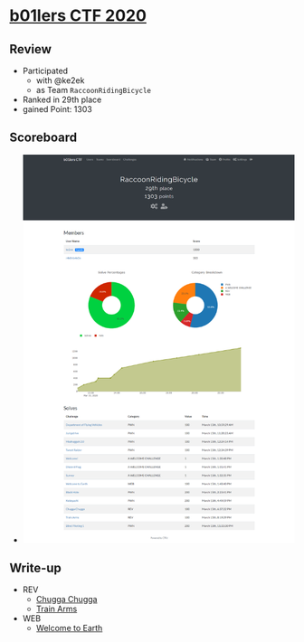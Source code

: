 # [b01lers CTF 2020](http://ctfd1.ctf.b01lers.com/)

## Review

* Participated
  * with @ke2ek
  * as Team `RaccoonRidingBicycle`
* Ranked in 29th place
* gained Point: 1303

## Scoreboard

* ![scoreboard](./scoreboard.png?raw=true)

## Write-up

* REV
  * [Chugga Chugga](./REV/Chugga_Chugga)
  * [Train Arms](./REV/Train_Arms)
* WEB
  * [Welcome to Earth](./WEB/Welcome_to_Earth)
